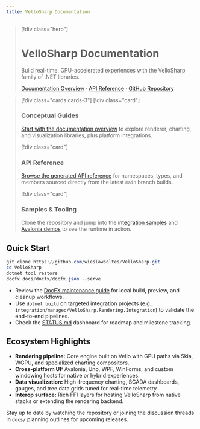 ```yaml
---
title: VelloSharp Documentation
---
```


> [!div class="hero"]
> # VelloSharp Documentation
> Build real-time, GPU-accelerated experiences with the VelloSharp family of .NET libraries.
> 
> [Documentation Overview](articles/index.md) · [API Reference](api/index.md) · [GitHub Repository](https://github.com/wieslawsoltes/VelloSharp)

> [!div class="cards cards-3"]
> [!div class="card"]
> ### Conceptual Guides
> [Start with the documentation overview](articles/index.md) to explore renderer, charting, and visualization libraries, plus platform integrations.
> 
> [!div class="card"]
> ### API Reference
> [Browse the generated API reference](api/index.md) for namespaces, types, and members sourced directly from the latest `main` branch builds.
> 
> [!div class="card"]
> ### Samples & Tooling
> Clone the repository and jump into the [integration samples](https://github.com/wieslawsoltes/VelloSharp/tree/main/integration) and [Avalonia demos](https://github.com/wieslawsoltes/VelloSharp/tree/main/samples) to see the runtime in action.

## Quick Start

```powershell
git clone https://github.com/wieslawsoltes/VelloSharp.git
cd VelloSharp
dotnet tool restore
docfx docs/docfx/docfx.json --serve
```

- Review the [DocFX maintenance guide](articles/docs-maintenance.md) for local build, preview, and cleanup workflows.
- Use `dotnet build` on targeted integration projects (e.g., `integration/managed/VelloSharp.Rendering.Integration`) to validate the end-to-end pipelines.
- Check the [STATUS.md](../STATUS.md) dashboard for roadmap and milestone tracking.

## Ecosystem Highlights

- **Rendering pipeline:** Core engine built on Vello with GPU paths via Skia, WGPU, and specialized charting compositors.
- **Cross-platform UI:** Avalonia, Uno, WPF, WinForms, and custom windowing hosts for native or hybrid experiences.
- **Data visualization:** High-frequency charting, SCADA dashboards, gauges, and tree data grids tuned for real-time telemetry.
- **Interop surface:** Rich FFI layers for hosting VelloSharp from native stacks or extending the rendering backend.

Stay up to date by watching the repository or joining the discussion threads in `docs/` planning outlines for upcoming releases.
